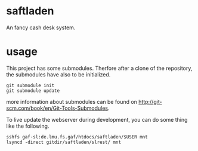 saftladen
=========

An fancy cash desk system.


usage
=====

This project has some submodules. Therfore after a clone of the repository, the submodules have also to be 
initialized.

```
git submodule init
git submodule update
```
more information about submodules can be found on http://git-scm.com/book/en/Git-Tools-Submodules.


To live update the webserver during development, you can do some thing like the following.
```
sshfs gaf-sl:de.lmu.fs.gaf/htdocs/saftladen/$USER mnt
lsyncd -direct gitdir/saftladen/slrest/ mnt
```
